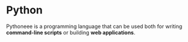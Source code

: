 # Python

Pythoneee is a programming language that can be used both for writing **command-line scripts** or building **web applications**.
